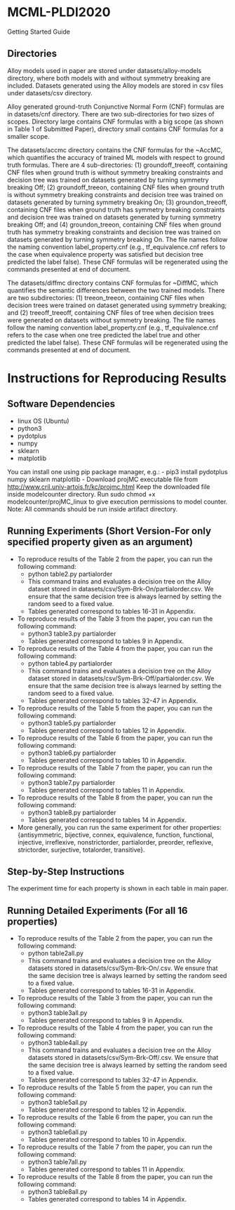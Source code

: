 # MCML-PLDI2020

Getting Started Guide

## Directories
Alloy models used in paper are stored under datasets/alloy-models
directory, where both models with and without symmetry breaking are
included. Datasets generated using the Alloy models are stored in csv
files under datasets/csv directory.

Alloy generated ground-truth Conjunctive Normal Form (CNF) formulas
are in datasets/cnf directory. There are two sub-directories for two
sizes of scopes. Directory large contains CNF formulas with a big
scope (as shown in Table 1 of Submitted Paper), directory small
contains CNF formulas for a smaller scope.

The datasets/accmc directory contains the CNF formulas for the ~AccMC,
which quantifies the accuracy of trained ML models with respect to
ground truth formulas. There are 4 sub-directories: (1)
groundoff_treeoff, containing CNF files when ground truth is without
symmetry breaking constraints and decision tree was trained on
datasets generated by turning symmetry breaking Off; (2)
groundoff_treeon, containing CNF files when ground truth is without
symmetry breaking constraints and decision tree was trained on
datasets generated by turning symmetry breaking On; (3)
groundon_treeoff, containing CNF files when ground truth has symmetry
breaking constraints and decision tree was trained on datasets
generated by turning symmetry breaking Off; and (4) groundon_treeon,
containing CNF files when ground truth has symmetry breaking
constraints and decision tree was trained on datasets generated by
turning symmetry breaking On. The file names follow the naming
convention label_property.cnf (e.g., tf_equivalence.cnf refers to the
case when equivalence property was satisfied but decision tree
predicted the label false). These CNF formulas will be regenerated
using the commands presented at end of document.

The datasets/diffmc directory contains CNF formulas for ~DiffMC, which
quantifies the semantic differences between the two trained
models. There are two subdirectories: (1) treeon_treeon, containing
CNF files when decision trees were trained on dataset generated using
symmetry breaking; and (2) treeoff_treeoff, containing CNF files of
tree when decision trees were generated on datasets without symmetry
breaking. The file names follow the naming convention
label_property.cnf (e.g., tf_equivalence.cnf refers to the case when
one tree predicted the label true and other predicted the label
false). These CNF formulas will be regenerated using the commands
presented at end of document.

# Instructions for Reproducing Results

## Software Dependencies
- linux OS (Ubuntu)
- python3
- pydotplus
- numpy
- sklearn
- matplotlib

You can install one using pip package manager, e.g.:
    - pip3 install pydotplus numpy sklearn matplotlib
	- Download projMC executable file from http://www.cril.univ-artois.fr/kc/projmc.html
	  Keep the downloaded file inside modelcounter directory.
      Run sudo chmod +x modelcounter/projMC_linux to give execution permissions to model counter.
Note:
All commands should be run inside artifact directory.

## Running Experiments (Short Version-For only specified property given as an argument)
- To reproduce results of the Table 2 from the paper, you can run the
  following command:  
    - python table2.py partialorder
    - This command trains and evaluates a decision tree on the Alloy
      dataset stored in datasets/csv/Sym-Brk-On/partialorder.csv. We
      ensure that the same decision tree is always learned by
      setting the random seed to a fixed value.
    - Tables generated correspond to tables 16-31 in Appendix.
- To reproduce results of the Table 3 from the paper, you can run the
  following command:
    - python3 table3.py partialorder
    - Tables generated correspond to tables 9 in Appendix.
- To reproduce results of the Table 4 from the paper, you can run the
  following command:
    - python table4.py partialorder
    - This command trains and evaluates a decision tree on the Alloy
      dataset stored in datasets/csv/Sym-Brk-Off/partialorder.csv. We
      ensure that the same decision tree is always learned by
      setting the random seed to a fixed value.
    - Tables generated correspond to tables 32-47 in Appendix.
- To reproduce results of the Table 5 from the paper, you can run the
  following command:
    - python3 table5.py partialorder
    - Tables generated correspond to tables 12 in Appendix.
- To reproduce results of the Table 6 from the paper, you can run the
  following command:
    - python3 table6.py partialorder
    - Tables generated correspond to tables 10 in Appendix.
- To reproduce results of the Table 7 from the paper, you can run the
  following command:
    - python3 table7.py partialorder
    - Tables generated correspond to tables 11 in Appendix.
- To reproduce results of the Table 8 from the paper, you can run the
  following command:
    - python3 table8.py partialorder
    - Tables generated correspond to tables 14 in Appendix.  
 - More generally, you can run the same experiment for other
   properties: {antisymmetric, bijective, connex, equivalence,
   function, functional, injective, irreflexive, nonstrictorder,
   partialorder, preorder, reflexive, strictorder, surjective,
   totalorder, transitive}.


## Step-by-Step Instructions
The experiment time for each property is shown in each table in main paper.  

## Running Detailed Experiments (For all 16 properties)
- To reproduce results of the Table 2 from the paper, you can run the
  following command:  
    - python table2all.py
    - This command trains and evaluates a decision tree on the Alloy
      datasets stored in datasets/csv/Sym-Brk-On/<property>.csv. We
      ensure that the same decision tree is always learned by
      setting the random seed to a fixed value.
    - Tables generated correspond to tables 16-31 in Appendix.
- To reproduce results of the Table 3 from the paper, you can run the
  following command:
    - python3 table3all.py
    - Tables generated correspond to tables 9 in Appendix.
- To reproduce results of the Table 4 from the paper, you can run the
  following command:
    - python3 table4all.py
    - This command trains and evaluates a decision tree on the Alloy
      datasets stored in datasets/csv/Sym-Brk-Off/<property>.csv. We
      ensure that the same decision tree is always learned by
      setting the random seed to a fixed value.
    - Tables generated correspond to tables 32-47 in Appendix.
- To reproduce results of the Table 5 from the paper, you can run the
  following command:
    - python3 table5all.py
    - Tables generated correspond to tables 12 in Appendix.
- To reproduce results of the Table 6 from the paper, you can run the
  following command:
    - python3 table6all.py
    - Tables generated correspond to tables 10 in Appendix.
- To reproduce results of the Table 7 from the paper, you can run the
  following command:
    - python3 table7all.py
    - Tables generated correspond to tables 11 in Appendix.
- To reproduce results of the Table 8 from the paper, you can run the
  following command:
    - python3 table8all.py
    - Tables generated correspond to tables 14 in Appendix.  
